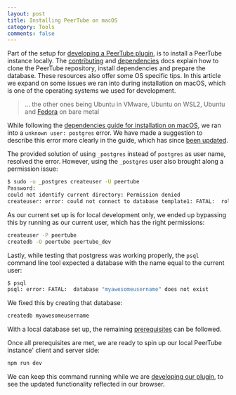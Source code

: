 ```yaml
---
layout: post
title: Installing PeerTube on macOS
category: Tools
comments: false
---
```


Part of the setup for [developing a PeerTube plugin](https://beeldengeluid.github.io/extending-peertube/cc%20plugin/2021/06/16/developing-a-peertube-plugin), is to install a PeerTube instance locally. The [contributing](https://github.com/Chocobozzz/PeerTube/blob/develop/.github/CONTRIBUTING.md#develop) and [dependencies](https://github.com/Chocobozzz/PeerTube/blob/develop/support/doc/dependencies.md) docs explain how to clone the PeerTube repository, install dependencies and prepare the database. These resources also offer some OS specific tips. In this article we expand on some issues we ran into during installation on macOS, which is one of the operating systems we used for development.

> ... the other ones being Ubuntu in VMware, Ubuntu on WSL2, Ubuntu and [Fedora](https://github.com/beeldengeluid/extending-peertube/issues/1) on bare metal

<!--more-->

While following the [dependencies guide for installation on macOS](https://github.com/Chocobozzz/PeerTube/blob/develop/support/doc/dependencies.md#macos), we ran into a `unknown user: postgres` error. We have made a suggestion to describe this error more clearly in the guide, which has since [been updated](https://github.com/Chocobozzz/PeerTube/pull/4051).

The provided solution of using `_postgres` instead of `postgres` as user name, resolved the error. However, using the `_postgres` user also brought along a permission issue:

```sh
$ sudo -u _postgres createuser -U peertube
Password:
could not identify current directory: Permission denied
createuser: error: could not connect to database template1: FATAL:  role "peertube" does not exist
```

As our current set up is for local development only, we ended up bypassing this by running as our current user, which has the right permissions:

```sh
createuser -P peertube
createdb -O peertube peertube_dev
```

Lastly, while testing that postgress was working properly, the `psql` command line tool expected a database with the name equal to the current user:

```sh
$ psql
psql: error: FATAL:  database "myawesomeusername" does not exist
```

We fixed this by creating that database:

```sh
createdb myawesomeusername
```

With a local database set up, the remaining [prerequisites](https://github.com/Chocobozzz/PeerTube/blob/develop/.github/CONTRIBUTING.md#prerequisites) can be followed. 

Once all prerequisites are met, we are ready to spin up our local PeerTube instance' client and server side:

```sh
npm run dev
```

We can keep this command running while we are [developing our plugin](https://beeldengeluid.github.io/extending-peertube/cc%20plugin/2021/06/16/developing-a-peertube-plugin), to see the updated functionality reflected in our browser.
